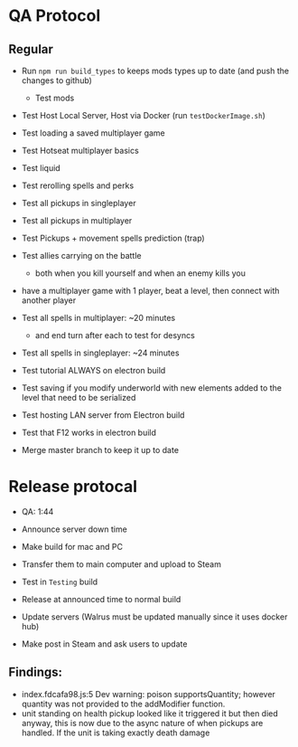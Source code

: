 # QA Protocol
## Regular
- Run `npm run build_types` to keeps mods types up to date (and push the changes to github)
    - Test mods
- Test Host Local Server, Host via Docker (run `testDockerImage.sh`)
- Test loading a saved multiplayer game
- Test Hotseat multiplayer basics
- Test liquid
- Test rerolling spells and perks
- Test all pickups in singleplayer
- Test all pickups in multiplayer
- Test Pickups + movement spells prediction (trap)
- Test allies carrying on the battle
    - both when you kill yourself and when an enemy kills you
- have a multiplayer game with 1 player, beat a level, then connect with another player

- Test all spells in multiplayer: ~20 minutes
    - and end turn after each to test for desyncs
- Test all spells in singleplayer: ~24 minutes
- Test tutorial ALWAYS on electron build
- Test saving if you modify underworld with new elements added to the level that need to be serialized
- Test hosting LAN server from Electron build
- Test that F12 works in electron build
- Merge master branch to keep it up to date

# Release protocal
- QA: 1:44
- Announce server down time
- Make build for mac and PC
- Transfer them to main computer and upload to Steam
- Test in `Testing` build

- Release at announced time to normal build
- Update servers (Walrus must be updated manually since it uses docker hub)
- Make post in Steam and ask users to update

## Findings:
- index.fdcafa98.js:5 Dev warning: poison supportsQuantity; however quantity was not provided to the addModifier function.
- unit standing on health pickup looked like it triggered it but then died anyway, this is now due to the async nature of when pickups are handled.  If the unit is taking exactly death damage